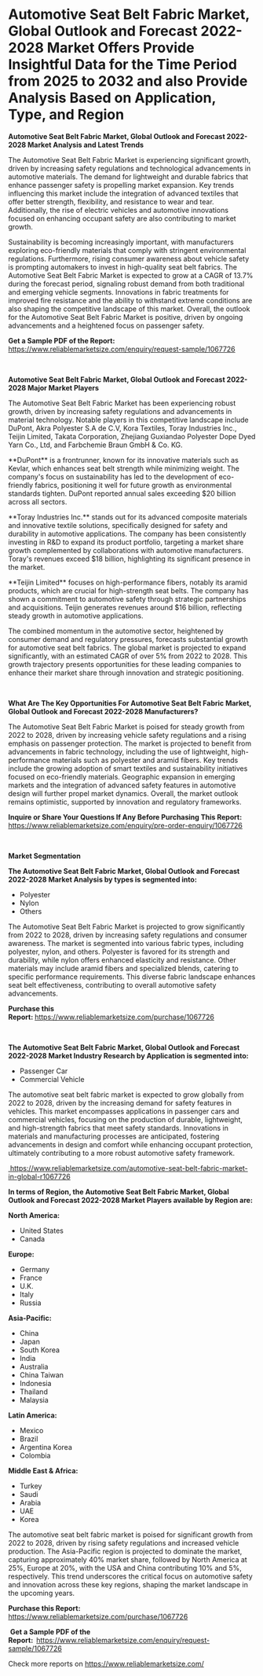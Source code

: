 <p><h1>Automotive Seat Belt Fabric Market, Global Outlook and Forecast 2022-2028 Market Offers Provide Insightful Data for the Time Period from 2025 to 2032 and also Provide Analysis Based on Application, Type, and Region</h1></p><p><strong>Automotive Seat Belt Fabric Market, Global Outlook and Forecast 2022-2028 Market Analysis and Latest Trends</strong></p>
<p><p>The Automotive Seat Belt Fabric Market is experiencing significant growth, driven by increasing safety regulations and technological advancements in automotive materials. The demand for lightweight and durable fabrics that enhance passenger safety is propelling market expansion. Key trends influencing this market include the integration of advanced textiles that offer better strength, flexibility, and resistance to wear and tear. Additionally, the rise of electric vehicles and automotive innovations focused on enhancing occupant safety are also contributing to market growth.</p><p>Sustainability is becoming increasingly important, with manufacturers exploring eco-friendly materials that comply with stringent environmental regulations. Furthermore, rising consumer awareness about vehicle safety is prompting automakers to invest in high-quality seat belt fabrics. The Automotive Seat Belt Fabric Market is expected to grow at a CAGR of 13.7% during the forecast period, signaling robust demand from both traditional and emerging vehicle segments. Innovations in fabric treatments for improved fire resistance and the ability to withstand extreme conditions are also shaping the competitive landscape of this market. Overall, the outlook for the Automotive Seat Belt Fabric Market is positive, driven by ongoing advancements and a heightened focus on passenger safety.</p></p>
<p><strong>Get a Sample PDF of the Report:&nbsp;</strong> <a href="https://www.reliablemarketsize.com/enquiry/request-sample/1067726?utm_campaign=3503&utm_medium=2&utm_source=Github&utm_content=ia&utm_term=21032025&utm_id=automotive-seat-belt-fabric-market-global-outlook-and-forecast-2022-2028">https://www.reliablemarketsize.com/enquiry/request-sample/1067726</a></p>
<p>&nbsp;</p>
<p><strong>Automotive Seat Belt Fabric Market, Global Outlook and Forecast 2022-2028 Major Market Players</strong></p>
<p><p>The Automotive Seat Belt Fabric Market has been experiencing robust growth, driven by increasing safety regulations and advancements in material technology. Notable players in this competitive landscape include DuPont, Akra Polyester S.A de C.V, Kora Textiles, Toray Industries Inc., Teijin Limited, Takata Corporation, Zhejiang Guxiandao Polyester Dope Dyed Yarn Co., Ltd, and Farbchemie Braun GmbH & Co. KG.</p><p>**DuPont** is a frontrunner, known for its innovative materials such as Kevlar, which enhances seat belt strength while minimizing weight. The company's focus on sustainability has led to the development of eco-friendly fabrics, positioning it well for future growth as environmental standards tighten. DuPont reported annual sales exceeding $20 billion across all sectors.</p><p>**Toray Industries Inc.** stands out for its advanced composite materials and innovative textile solutions, specifically designed for safety and durability in automotive applications. The company has been consistently investing in R&D to expand its product portfolio, targeting a market share growth complemented by collaborations with automotive manufacturers. Toray's revenues exceed $18 billion, highlighting its significant presence in the market.</p><p>**Teijin Limited** focuses on high-performance fibers, notably its aramid products, which are crucial for high-strength seat belts. The company has shown a commitment to automotive safety through strategic partnerships and acquisitions. Teijin generates revenues around $16 billion, reflecting steady growth in automotive applications.</p><p>The combined momentum in the automotive sector, heightened by consumer demand and regulatory pressures, forecasts substantial growth for automotive seat belt fabrics. The global market is projected to expand significantly, with an estimated CAGR of over 5% from 2022 to 2028. This growth trajectory presents opportunities for these leading companies to enhance their market share through innovation and strategic positioning.</p></p>
<p>&nbsp;</p>
<p><strong>What Are The Key Opportunities For Automotive Seat Belt Fabric Market, Global Outlook and Forecast 2022-2028 Manufacturers?</strong></p>
<p><p>The Automotive Seat Belt Fabric Market is poised for steady growth from 2022 to 2028, driven by increasing vehicle safety regulations and a rising emphasis on passenger protection. The market is projected to benefit from advancements in fabric technology, including the use of lightweight, high-performance materials such as polyester and aramid fibers. Key trends include the growing adoption of smart textiles and sustainability initiatives focused on eco-friendly materials. Geographic expansion in emerging markets and the integration of advanced safety features in automotive design will further propel market dynamics. Overall, the market outlook remains optimistic, supported by innovation and regulatory frameworks.</p></p>
<p><strong>Inquire or Share Your Questions If Any Before Purchasing This Report:</strong> <a href="https://www.reliablemarketsize.com/enquiry/pre-order-enquiry/1067726?utm_campaign=3503&utm_medium=2&utm_source=Github&utm_content=ia&utm_term=21032025&utm_id=automotive-seat-belt-fabric-market-global-outlook-and-forecast-2022-2028">https://www.reliablemarketsize.com/enquiry/pre-order-enquiry/1067726</a></p>
<p>&nbsp;</p>
<p><strong>Market Segmentation</strong></p>
<p><strong>The Automotive Seat Belt Fabric Market, Global Outlook and Forecast 2022-2028 Market Analysis by types is segmented into:</strong></p>
<p><ul><li>Polyester</li><li>Nylon</li><li>Others</li></ul></p>
<p><p>The Automotive Seat Belt Fabric Market is projected to grow significantly from 2022 to 2028, driven by increasing safety regulations and consumer awareness. The market is segmented into various fabric types, including polyester, nylon, and others. Polyester is favored for its strength and durability, while nylon offers enhanced elasticity and resistance. Other materials may include aramid fibers and specialized blends, catering to specific performance requirements. This diverse fabric landscape enhances seat belt effectiveness, contributing to overall automotive safety advancements.</p></p>
<p><strong>Purchase this Report:&nbsp;</strong><a href="https://www.reliablemarketsize.com/purchase/1067726?utm_campaign=3503&utm_medium=2&utm_source=Github&utm_content=ia&utm_term=21032025&utm_id=automotive-seat-belt-fabric-market-global-outlook-and-forecast-2022-2028">https://www.reliablemarketsize.com/purchase/1067726</a></p>
<p>&nbsp;</p>
<p><strong>The Automotive Seat Belt Fabric Market, Global Outlook and Forecast 2022-2028 Market Industry Research by Application is segmented into:</strong></p>
<p><ul><li>Passenger Car</li><li>Commercial Vehicle</li></ul></p>
<p><p>The automotive seat belt fabric market is expected to grow globally from 2022 to 2028, driven by the increasing demand for safety features in vehicles. This market encompasses applications in passenger cars and commercial vehicles, focusing on the production of durable, lightweight, and high-strength fabrics that meet safety standards. Innovations in materials and manufacturing processes are anticipated, fostering advancements in design and comfort while enhancing occupant protection, ultimately contributing to a more robust automotive safety framework.</p></p>
<p><a href="https://www.reliablemarketsize.com/automotive-seat-belt-fabric-market-in-global-r1067726?utm_campaign=3503&utm_medium=2&utm_source=Github&utm_content=ia&utm_term=21032025&utm_id=automotive-seat-belt-fabric-market-global-outlook-and-forecast-2022-2028">&nbsp;https://www.reliablemarketsize.com/automotive-seat-belt-fabric-market-in-global-r1067726</a></p>
<p><strong>In terms of Region, the Automotive Seat Belt Fabric Market, Global Outlook and Forecast 2022-2028 Market Players available by Region are:</strong></p>
<p>
    <p> <strong> North America: </strong>
        <ul>
            <li>United States</li>
            <li>Canada</li>
        </ul>
        </p> 
    <p> <strong> Europe: </strong>
        <ul>
            <li>Germany</li>
            <li>France</li>
            <li>U.K.</li>
            <li>Italy</li>
            <li>Russia</li>
        </ul>
        </p> 
    <p> <strong> Asia-Pacific: </strong>
        <ul>
            <li>China</li>
            <li>Japan</li>
            <li>South Korea</li>
            <li>India</li>
            <li>Australia</li>
            <li>China Taiwan</li>
            <li>Indonesia</li>
            <li>Thailand</li>
            <li>Malaysia</li>
        </ul>
        </p> 
    <p> <strong> Latin America: </strong>
        <ul>
            <li>Mexico</li>
            <li>Brazil</li>
            <li>Argentina Korea</li>
            <li>Colombia</li>
        </ul>
        </p> 
    <p> <strong> Middle East & Africa: </strong>
        <ul>
            <li>Turkey</li>
            <li>Saudi</li>
            <li>Arabia</li>
            <li>UAE</li>
            <li>Korea</li>
        </ul>
    </p>
    </p>
<p><p>The automotive seat belt fabric market is poised for significant growth from 2022 to 2028, driven by rising safety regulations and increased vehicle production. The Asia-Pacific region is projected to dominate the market, capturing approximately 40% market share, followed by North America at 25%, Europe at 20%, with the USA and China contributing 10% and 5%, respectively. This trend underscores the critical focus on automotive safety and innovation across these key regions, shaping the market landscape in the upcoming years.</p></p>
<p><strong>Purchase this Report: </strong><a href="https://www.reliablemarketsize.com/purchase/1067726?utm_campaign=3503&utm_medium=2&utm_source=Github&utm_content=ia&utm_term=21032025&utm_id=automotive-seat-belt-fabric-market-global-outlook-and-forecast-2022-2028">https://www.reliablemarketsize.com/purchase/1067726</a></p>
<p>&nbsp;<strong>Get a Sample PDF of the Report:&nbsp;&nbsp;</strong><a href="https://www.reliablemarketsize.com/enquiry/request-sample/1067726?utm_campaign=3503&utm_medium=2&utm_source=Github&utm_content=ia&utm_term=21032025&utm_id=automotive-seat-belt-fabric-market-global-outlook-and-forecast-2022-2028">https://www.reliablemarketsize.com/enquiry/request-sample/1067726</a></p>
<p><strong></strong></p>
<p>Check more reports on <a href="https://www.reliablemarketsize.com/?utm_campaign=3503&utm_medium=2&utm_source=Github&utm_content=ia&utm_term=21032025&utm_id=automotive-seat-belt-fabric-market-global-outlook-and-forecast-2022-2028">https://www.reliablemarketsize.com/</a></p>